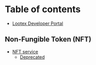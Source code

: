 # Table of contents

* [Lootex Developer Portal](README.md)

## Non-Fungible Token \(NFT\)

* [NFT service](non-fungible-token-nft/nft-service/README.md)
  * [Deprecated](non-fungible-token-nft/nft-service/deprecated.md)

